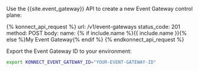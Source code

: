 Use the {{site.event_gateway}} API to create a new Event Gateway control plane:

<!--vale off-->
{% konnect_api_request %}
url: /v1/event-gateways
status_code: 201
method: POST
body:
    name: {% if include.name %}{{ include.name }}{% else %}My Event Gateway{% endif %}
{% endkonnect_api_request %}
<!--vale on-->

Export the Event Gateway ID to your environment:

```sh
export KONNECT_EVENT_GATEWAY_ID="YOUR-EVENT-GATEWAY-ID"
```